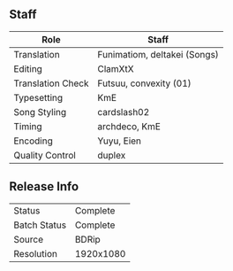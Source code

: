 ## Staff

| Role              | Staff                        |
|-------------------|------------------------------|
| Translation       | Funimatiom, deltakei (Songs) |
| Editing           | ClamXtX                      |
| Translation Check | Futsuu, convexity (01)       |
| Typesetting       | KmE                          |
| Song Styling      | cardslash02                  |
| Timing            | archdeco, KmE                |
| Encoding          | Yuyu, Eien                   |
| Quality Control   | duplex                       |

## Release Info

|              |              |
|--------------|--------------|
| Status       | Complete     |
| Batch Status | Complete     |
| Source       | BDRip        |
| Resolution   | 1920x1080    |
